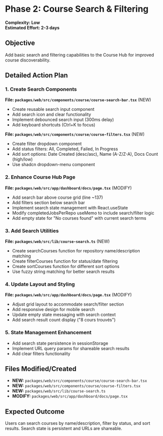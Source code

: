 # Phase 2: Course Search & Filtering

**Complexity: Low**  
**Estimated Effort: 2-3 days**

## Objective
Add basic search and filtering capabilities to the Course Hub for improved course discoverability.

## Detailed Action Plan

### 1. Create Search Components
**File: `packages/web/src/components/course/course-search-bar.tsx`** (NEW)
- Create reusable search input component
- Add search icon and clear functionality  
- Implement debounced search input (300ms delay)
- Add keyboard shortcuts (Ctrl+K to focus)

**File: `packages/web/src/components/course/course-filters.tsx`** (NEW)
- Create filter dropdown component
- Add status filters: All, Completed, Failed, In Progress
- Add sort options: Date Created (desc/asc), Name (A-Z/Z-A), Docs Count (high/low)
- Use shadcn dropdown-menu component

### 2. Enhance Course Hub Page
**File: `packages/web/src/app/dashboard/docs/page.tsx`** (MODIFY)
- Add search bar above course grid (line ~137)
- Add filters section below search bar
- Implement search state management with React.useState
- Modify completedJobsPerRepo useMemo to include search/filter logic
- Add empty state for "No courses found" with current search terms

### 3. Add Search Utilities
**File: `packages/web/src/lib/course-search.ts`** (NEW)
- Create searchCourses function for repository name/description matching
- Create filterCourses function for status/date filtering  
- Create sortCourses function for different sort options
- Use fuzzy string matching for better search results

### 4. Update Layout and Styling  
**File: `packages/web/src/app/dashboard/docs/page.tsx`** (MODIFY)
- Adjust grid layout to accommodate search/filter section
- Add responsive design for mobile search
- Update empty state messaging with search context
- Add search result count display ("8 cours trouvés")

### 5. State Management Enhancement
- Add search state persistence in sessionStorage
- Implement URL query params for shareable search results
- Add clear filters functionality

## Files Modified/Created
- **NEW:** `packages/web/src/components/course/course-search-bar.tsx`
- **NEW:** `packages/web/src/components/course/course-filters.tsx` 
- **NEW:** `packages/web/src/lib/course-search.ts`
- **MODIFY:** `packages/web/src/app/dashboard/docs/page.tsx`

## Expected Outcome
Users can search courses by name/description, filter by status, and sort results. Search state is persistent and URLs are shareable.